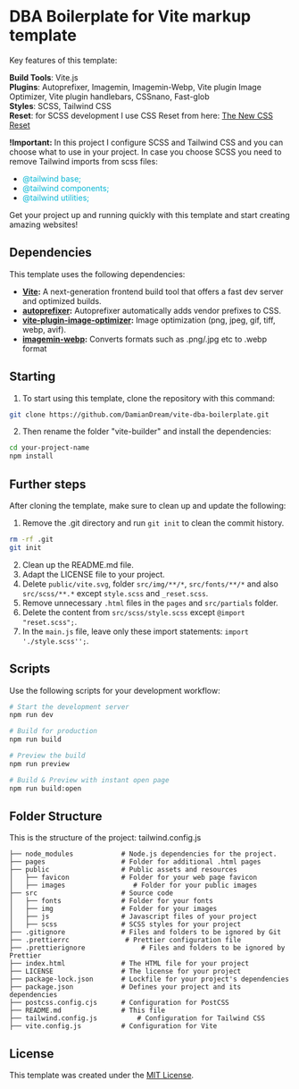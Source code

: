# DBA Boilerplate for Vite markup template

Key features of this template:

**Build Tools**: Vite.js
<br>
**Plugins**: Autoprefixer, Imagemin, Imagemin-Webp, Vite plugin Image Optimizer, Vite plugin handlebars, CSSnano, Fast-glob
<br>
**Styles**: SCSS, Tailwind CSS
<br>
**Reset**: for SCSS development I use CSS Reset from here:  [The New CSS Reset](https://elad2412.github.io/the-new-css-reset/)

**!Important:** In this project I configure SCSS and Tailwind CSS and you can choose what to use in your project. In case you choose SCSS you need to remove Tailwind imports from scss files: <br> 
- <span style="color:#06b6d4">@tailwind base;<span>
- <span style="color:#06b6d4">@tailwind components;<span>
- <span style="color:#06b6d4">@tailwind utilities;<span>

Get your project up and running quickly with this template and start creating amazing websites!

## Dependencies

This template uses the following dependencies:

- **[Vite](https://vitejs.dev/):** A next-generation frontend build tool that offers a fast dev server and optimized builds.
- **[autoprefixer](https://www.npmjs.com/package/autoprefixer):** Autoprefixer automatically adds vendor prefixes to CSS.
- **[vite-plugin-image-optimizer](https://github.com/FatehAK/vite-plugin-image-optimizer):** Image optimization (png, jpeg, gif, tiff, webp, avif). 
- **[imagemin-webp](https://www.npmjs.com/package/imagemin-webp):** Converts formats such as .png/.jpg etc to .webp format
<!-- - **[name](link):** Description -->

## Starting

1. To start using this template, clone the repository with this command:

```bash
git clone https://github.com/DamianDream/vite-dba-boilerplate.git
```

2. Then rename the folder "vite-builder" and install the dependencies:

```bash
cd your-project-name
npm install
```


## Further steps

After cloning the template, make sure to clean up and update the following:

1. Remove the .git directory and run `git init` to clean the commit history.
```bash
rm -rf .git
git init
```

2. Clean up the README.md file.
3. Adapt the LICENSE file to your project.
4. Delete `public/vite.svg`, folder `src/img/**/*`, `src/fonts/**/*` and also `src/scss/**.*` except `style.scss` and `_reset.scss`.
5. Remove unnecessary `.html` files in the `pages` and `src/partials` folder.
6. Delete the content from `src/scss/style.scss` except `@import "reset.scss";`.
7. In the `main.js` file, leave only these import statements: `import './style.scss'';`.

## Scripts

Use the following scripts for your development workflow:

```bash
# Start the development server
npm run dev

# Build for production
npm run build

# Preview the build
npm run preview

# Build & Preview with instant open page
npm run build:open
```

## Folder Structure

This is the structure of the project:
tailwind.config.js

```plaintext
├── node_modules            # Node.js dependencies for the project.
├── pages                   # Folder for additional .html pages
├── public                  # Public assets and resources
│   ├── favicon	            # Folder for your web page favicon 
│   ├── images                 # Folder for your public images
├── src                     # Source code
│   ├── fonts	            # Folder for your fonts
│   ├── img                 # Folder for your images
│   ├── js                  # Javascript files of your project
│   ├── scss                # SCSS styles for your project
├── .gitignore              # Files and folders to be ignored by Git
├── .prettierrc              # Prettier configuration file
├── .prettierignore              # Files and folders to be ignored by Prettier
├── index.html              # The HTML file for your project
├── LICENSE                 # The license for your project
├── package-lock.json       # Lockfile for your project's dependencies
├── package.json            # Defines your project and its dependencies
├── postcss.config.cjs      # Configuration for PostCSS
├── README.md               # This file
├── tailwind.config.js          # Configuration for Tailwind CSS
├── vite.config.js          # Configuration for Vite
```

## License

This template was created under the [MIT License](LICENSE).

